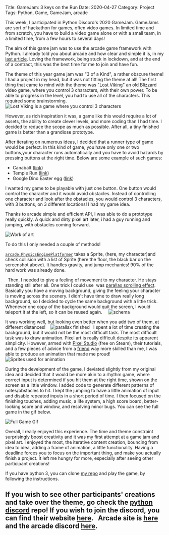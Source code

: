Title: GameJam: 3 keys on the Run
Date: 2020-04-27
Category: Project
Tags: Python, Game, GameJam, arcade

This week, I participated in Python Discord's 2020 GameJam. GameJams are sort of hackathon for games, often video games.
In limited time and from scratch, you have to build a video game alone or with a small team, in a limited 
time, from a few hours to several days!

The aim of this game jam was to use the arcade game framework with Python. I already told you about arcade and how clear
and simple it is, in my [last article]({filename}/MineSweeper_Sunday.md). Loving the framework, being stuck in lockdown, 
and at the end of a contract, this was the best time for me to join and have fun. 

The theme of this year game jam was "3 of a Kind", a rather obscure theme! I had a project in my head, but it was not 
fitting the theme at all! The first thing that came to mind with the theme was 
["Lost Viking"](https://en.wikipedia.org/wiki/The_Lost_Vikings) an old Blizzard video game, where you control 3 characters,
with their own power. To be able to progress in the level, you had to use all of the characters. This required some brainstorming.
 
![Lost Viking is a game where you control 3 characters](https://main.judgehype.com/images/froala/2019/04/1554232974_6.jpg)

However, as rich inspiration it was, a game like this would require a lot of assets, the ability to create clever levels,
and more coding than I had time. I decided to reduce the scope as much as possible. After all, a tiny finished game is
better than a grandiose prototype.

After iterating on numerous ideas, I decided that a runner type of game would be perfect. In this kind of game, you have
 only one or two buttons,your character runs automatically and you have to avoid hazards by pressing buttons at
the right time. Below are some example of such games:
- Canabalt ([link](http://canabalt.com/))
- Temple Run ([link](https://play.google.com/store/apps/details?id=com.imangi.templerun&hl=en))
- Google Dino Easter egg ([link](https://www.omgchrome.com/list-google-chrome-easter-eggs/)) 

I wanted my game to be playable with just one button. One button would control the character and it would avoid obstacles.
Instead of controlling one character and look after the obstacles, you would control 3 characters, with 3 buttons, 
on 3 different locations! I had my game idea. 

Thanks to arcade simple and efficient API, I was able to do a prototype really quickly. A quick and dirty pixel art later, 
i had a guy running and jumping, with obstacles coming forward.

![Work of art]({filename}/image/GameDev1.gif)

To do this I only needed a couple of methods!


[`arcade.PhysicsEnginePlatformer`](https://arcade.academy/_modules/arcade/physics_engines.html) takes a Sprite, 
(here, my character)and check collision with a list of Sprite (here the floor, the black bar on the screenshot above).
It handles gravity, and jump mechanics! 90% of the hard work was already done. 

 
Then, I needed to give a feeling of movement to my character. He stays standing still after all. One trick I could use 
was [parallax scrolling effect](https://en.wikipedia.org/wiki/Parallax_scrolling). Basically you have a moving background,
giving the feeling your character is moving across the scenery. I didn't have time to draw really long background, 
so I decided to cycle the same background with a little trick. Whenever one copy of the background would quit the screen, 
I would teleport it at the left, so it can be reused again.
  
  ![schema]({filename}/image/GameDev2.png)
  

It was working well, but looking even better when you add two of them, at different distances!
 
 ![parallax finished]({filename}/image/GameDev3.gif)
 
I spent a lot of time creating the background, but it would not be the most difficult task. The most difficult task was
to draw animation. Pixel art is really difficult despite its apparent simplicity. However, armed with 
[Pixel Studio](https://store.steampowered.com/app/1204050/Pixel_Studio_for_pixel_art/)
(free on Steam), their tutorials, and a few pieces of advice from a [friend](https://twitter.com/Fe_nris) way more skilled
than me, I was able to produce an animation that made me proud! 
 
![Sprites used for animation]({filename}/image/GameDev4.gif)

During the development of the game, I deviated slightly from my original idea and decided that it would be more akin to 
a rhythm game, where correct input is determined if you hit them at the right time, shown on the screen as a little window.
I added code to generate different patterns of notes/obstacles to hit. I kept the jumping to have a little animation of 
input and disable repeated inputs in a short period of time. I then focused on the finishing touches, adding music, 
a life system, a high score board, better-looking score and window, and resolving minor bugs. You can see the full game
in the gif below.

![Full Game Gif]({filename}/image/GameDev5.gif)

Overall, I really enjoyed this experience. The time and theme constraint surprisingly boost creativity and it was my 
first attempt at a game jam and pixel art. I enjoyed the most, the iterative content creation, bouncing from idea to idea, 
adding a frame of animation, a little functionality. Having a deadline forces you to focus on the important thing, and 
make you actually finish a project. It left me hungry for more, especially after seeing other participant
creations! 

If you have python 3, you can clone [my repo](https://github.com/Elesh-Norn/game-jam-2020) and play the game,
by following the instructions. 

If you wish to see other participants' creations and take over the theme, go check the
[python discord](https://github.com/python-discord/game-jam-2020) repo! If you wish to join the discord, you can find
their website [here](https://pythondiscord.com/).
 
Arcade site is [here](https://arcade.academy/) and the arcade discord [here](https://discord.gg/fceAXdY). 
-- 